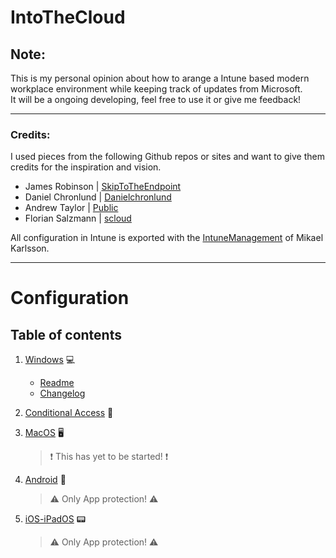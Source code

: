 # IntoTheCloud
## Note:
This is my personal opinion about how to arange a Intune based modern workplace environment while keeping track of updates from Microsoft. <br>
It will be a ongoing developing, feel free to use it or give me feedback!


---


### Credits:
I used pieces from the following Github repos or sites and want to give them credits for the inspiration and vision.

- James Robinson | [SkipToTheEndpoint](https://github.com/SkipToTheEndpoint/OpenIntuneBaseline)
- Daniel Chronlund | [Danielchronlund](https://danielchronlund.com/2020/11/26/azure-ad-conditional-access-policy-design-baseline-with-automatic-deployment-support/)
- Andrew Taylor | [Public](https://github.com/andrew-s-taylor/public)
- Florian Salzmann | [scloud](https://github.com/FlorianSLZ/scloud)

All configuration in Intune is exported with the [IntuneManagement](https://github.com/Micke-K/IntuneManagement) of Mikael Karlsson.

---

# Configuration
## Table of contents
1.  [Windows](https://github.com/0125joel/IntoTheCloud/tree/main/Windows) :computer:
    - [Readme](https://github.com/0125joel/IntoTheCloud/blob/main/Windows/README.MD)
	- [Changelog](https://github.com/0125joel/IntoTheCloud/blob/main/Windows/CHANGELOG.md)

2. [Conditional Access](https://github.com/0125joel/IntoTheCloud/tree/main/Conditional%20access) :key:
3. [MacOS](https://github.com/0125joel/IntoTheCloud/tree/Dev/Configuration/MacOS) 	:desktop_computer:
	> :exclamation: This has yet to be started! :exclamation:
4. [Android](https://github.com/0125joel/IntoTheCloud/tree/main/Android) :iphone:
	> :warning:	Only App protection! :warning:
5. [iOS-iPadOS](https://github.com/0125joel/IntoTheCloud/tree/main/iOS-iPadOS) :pager:
	> :warning:	Only App protection! :warning: